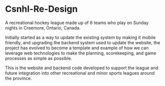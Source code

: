 # Csnhl-Re-Design
A recreational hockey league made up of 6 teams who play on Sunday nights in Creemore, Ontario, Canada. 

Initially started as a way to update the existing system by making it mobile friendly, and upgrading the backend system used to update the website, the project has evolved to become a template and example of how we can leverage web technologies to make the planning, scorekeeping, and game processes as simple as possible. 

This is the website and backend code developed to support the league and future integration into other recreational and minor sports leagues around the province.
